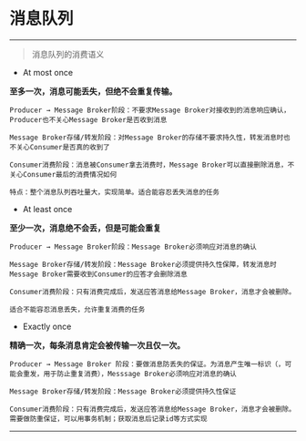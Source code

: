 # 消息队列

****

> 消息队列的消费语义

- At most once

**至多一次，消息可能丢失，但绝不会重复传输。**

```
Producer → Message Broker阶段：不要求Message Broker对接收到的消息响应确认，Producer也不关心Message Broker是否收到消息
```

```
Message Broker存储/转发阶段：对Message Broker的存储不要求持久性，转发消息时也不关心Consumer是否真的收到了
```

```
Consumer消费阶段：消息被Consumer拿去消费时，Message Broker可以直接删除消息，不关心Consumer最后的消费情况如何
```

```
特点：整个消息队列吞吐量大，实现简单。适合能容忍丢失消息的任务
```



- At least once

**至少一次，消息绝不会丢，但是可能会重复**

```
Producer → Message Broker阶段：Message Broker必须响应对消息的确认
```

```
Message Broker存储/转发阶段：Message Broker必须提供持久性保障，转发消息时Message Broker需要收到Consumer的应答才会删除消息
```

```
Consumer消费阶段：只有消费完成后，发送应答消息给Message Broker，消息才会被删除。
```

```
适合不能容忍消息丢失，允许重复消费的任务
```

- Exactly once

**精确一次，每条消息肯定会被传输一次且仅一次。**

```
Producer → Message Broker 阶段：要做消息防丢失的保证。为消息产生唯一标识（，可能会重发，用于防止重复消费），Messsage Broker必须响应对消息的确认
```

```
Message Broker存储/转发阶段：Message Broker必须提供持久性保证
```

```
Consumer消费阶段：只有消费完成后，发送应答消息给Message Broker，消息才会被删除。需要做防重保证，可以用事务机制；获取消息后记录id等方式实现
```

****

